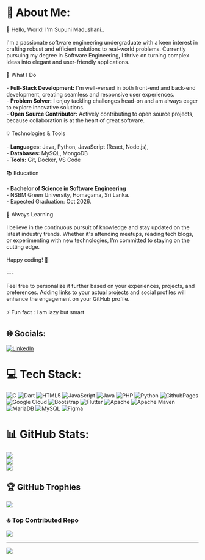 # 💫 About Me:
👋 Hello, World! I'm Supuni Madushani..<br><br>I'm a passionate software engineering undergraduate with a keen interest in crafting robust and efficient solutions to real-world problems. Currently pursuing my degree in Software Engineering, I thrive on turning complex ideas into elegant and user-friendly applications.<br><br>🚀 What I Do<br><br>- **Full-Stack Development:** I'm well-versed in both front-end and back-end development, creating seamless and responsive user experiences.<br>- **Problem Solver:** I enjoy tackling challenges head-on and am always eager to explore innovative solutions.<br>- **Open Source Contributor:** Actively contributing to open source projects, because collaboration is at the heart of great software.<br><br>💡 Technologies & Tools<br><br>- **Languages:** Java, Python, JavaScript (React, Node.js), <br>- **Databases:** MySQL, MongoDB<br>- **Tools:** Git, Docker, VS Code<br><br>📚 Education<br><br>- **Bachelor of Science in Software Engineering**<br>  - NSBM Green University, Homagama, Sri Lanka.<br>  - Expected Graduation: Oct 2026.<br><br>🌱 Always Learning<br><br>I believe in the continuous pursuit of knowledge and stay updated on the latest industry trends. Whether it's attending meetups, reading tech blogs, or experimenting with new technologies, I'm committed to staying on the cutting edge.<br><br>Happy coding! 🚀<br><br>---<br><br>Feel free to personalize it further based on your experiences, projects, and preferences. Adding links to your actual projects and social profiles will enhance the engagement on your GitHub profile.<br><br>⚡ Fun fact : I am lazy but smart


## 🌐 Socials:
[![LinkedIn](https://img.shields.io/badge/LinkedIn-%230077B5.svg?logo=linkedin&logoColor=white)](https://linkedin.com/in/www.linkedin.com/in/supuni-madushani-531aa1254) 

# 💻 Tech Stack:
![C](https://img.shields.io/badge/c-%2300599C.svg?style=flat&logo=c&logoColor=white) ![Dart](https://img.shields.io/badge/dart-%230175C2.svg?style=flat&logo=dart&logoColor=white) ![HTML5](https://img.shields.io/badge/html5-%23E34F26.svg?style=flat&logo=html5&logoColor=white) ![JavaScript](https://img.shields.io/badge/javascript-%23323330.svg?style=flat&logo=javascript&logoColor=%23F7DF1E) ![Java](https://img.shields.io/badge/java-%23ED8B00.svg?style=flat&logo=openjdk&logoColor=white) ![PHP](https://img.shields.io/badge/php-%23777BB4.svg?style=flat&logo=php&logoColor=white) ![Python](https://img.shields.io/badge/python-3670A0?style=flat&logo=python&logoColor=ffdd54) ![GithubPages](https://img.shields.io/badge/github%20pages-121013?style=flat&logo=github&logoColor=white) ![Google Cloud](https://img.shields.io/badge/GoogleCloud-%234285F4.svg?style=flat&logo=google-cloud&logoColor=white) ![Bootstrap](https://img.shields.io/badge/bootstrap-%238511FA.svg?style=flat&logo=bootstrap&logoColor=white) ![Flutter](https://img.shields.io/badge/Flutter-%2302569B.svg?style=flat&logo=Flutter&logoColor=white) ![Apache](https://img.shields.io/badge/apache-%23D42029.svg?style=flat&logo=apache&logoColor=white) ![Apache Maven](https://img.shields.io/badge/Apache%20Maven-C71A36?style=flat&logo=Apache%20Maven&logoColor=white) ![MariaDB](https://img.shields.io/badge/MariaDB-003545?style=flat&logo=mariadb&logoColor=white) ![MySQL](https://img.shields.io/badge/mysql-%2300000f.svg?style=flat&logo=mysql&logoColor=white) ![Figma](https://img.shields.io/badge/figma-%23F24E1E.svg?style=flat&logo=figma&logoColor=white)
# 📊 GitHub Stats:
![](https://github-readme-stats.vercel.app/api?username=dannangoda&theme=blue-green&hide_border=false&include_all_commits=true&count_private=true)<br/>
![](https://github-readme-streak-stats.herokuapp.com/?user=dannangoda&theme=blue-green&hide_border=false)<br/>
![](https://github-readme-stats.vercel.app/api/top-langs/?username=dannangoda&theme=blue-green&hide_border=false&include_all_commits=true&count_private=true&layout=compact)

## 🏆 GitHub Trophies
![](https://github-profile-trophy.vercel.app/?username=dannangoda&theme=radical&no-frame=true&no-bg=true&margin-w=4)

### 🔝 Top Contributed Repo
![](https://github-contributor-stats.vercel.app/api?username=dannangoda&limit=5&theme=nord&combine_all_yearly_contributions=true)

---
[![](https://visitcount.itsvg.in/api?id=dannangoda&icon=0&color=1)](https://visitcount.itsvg.in)

<!-- Proudly created with GPRM ( https://gprm.itsvg.in ) -->
